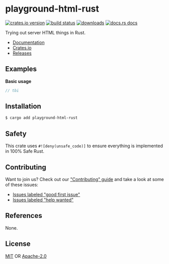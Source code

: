 # playground-html-rust
[![crates.io version][1]][2] [![build status][3]][4]
[![downloads][5]][6] [![docs.rs docs][7]][8]

Trying out server HTML things in Rust.

- [Documentation][8]
- [Crates.io][2]
- [Releases][releases]

## Examples
__Basic usage__
```rust
// tbi
```

## Installation
```sh
$ cargo add playground-html-rust
```

## Safety
This crate uses ``#![deny(unsafe_code)]`` to ensure everything is implemented in
100% Safe Rust.

## Contributing
Want to join us? Check out our ["Contributing" guide][contributing] and take a
look at some of these issues:

- [Issues labeled "good first issue"][good-first-issue]
- [Issues labeled "help wanted"][help-wanted]

## References
None.

## License
[MIT](./LICENSE-MIT) OR [Apache-2.0](./LICENSE-APACHE)

[1]: https://img.shields.io/crates/v/playground-html-rust.svg?style=flat-square
[2]: https://crates.io/crates/playground-html-rust
[3]: https://img.shields.io/travis/yoshuawuyts/playground-html-rust/master.svg?style=flat-square
[4]: https://travis-ci.org/yoshuawuyts/playground-html-rust
[5]: https://img.shields.io/crates/d/playground-html-rust.svg?style=flat-square
[6]: https://crates.io/crates/playground-html-rust
[7]: https://img.shields.io/badge/docs-latest-blue.svg?style=flat-square
[8]: https://docs.rs/playground-html-rust

[releases]: https://github.com/yoshuawuyts/playground-html-rust/releases
[contributing]: https://github.com/yoshuawuyts/playground-html-rust/blob/master.github/CONTRIBUTING.md
[good-first-issue]: https://github.com/yoshuawuyts/playground-html-rust/labels/good%20first%20issue
[help-wanted]: https://github.com/yoshuawuyts/playground-html-rust/labels/help%20wanted

